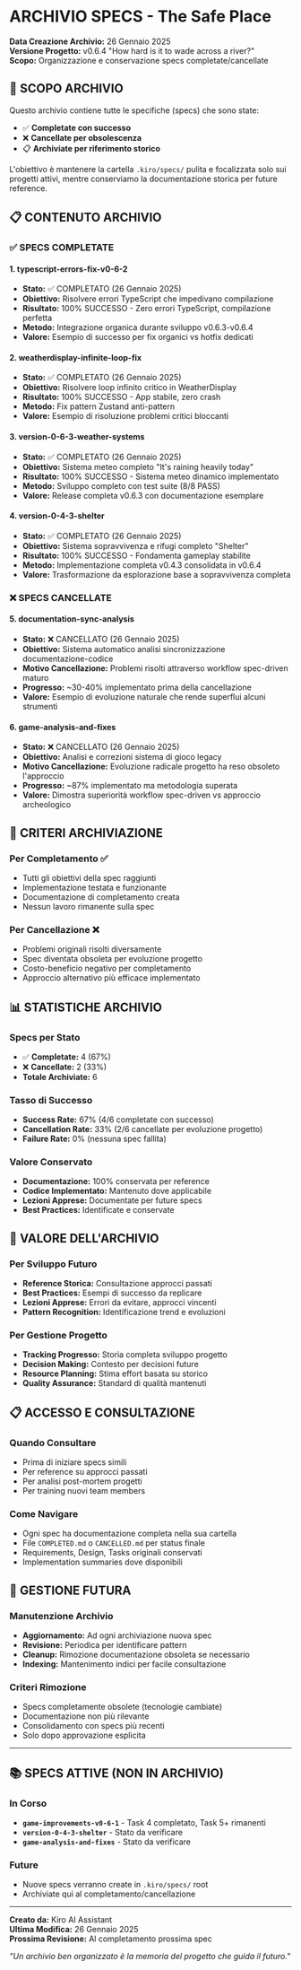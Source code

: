 # ARCHIVIO SPECS - The Safe Place

**Data Creazione Archivio:** 26 Gennaio 2025  
**Versione Progetto:** v0.6.4 "How hard is it to wade across a river?"  
**Scopo:** Organizzazione e conservazione specs completate/cancellate

## 🎯 **SCOPO ARCHIVIO**

Questo archivio contiene tutte le specifiche (specs) che sono state:
- ✅ **Completate con successo**
- ❌ **Cancellate per obsolescenza**
- 📋 **Archiviate per riferimento storico**

L'obiettivo è mantenere la cartella `.kiro/specs/` pulita e focalizzata solo sui progetti attivi, mentre conserviamo la documentazione storica per future reference.

## 📋 **CONTENUTO ARCHIVIO**

### ✅ **SPECS COMPLETATE**

#### **1. typescript-errors-fix-v0-6-2**
- **Stato:** ✅ COMPLETATO (26 Gennaio 2025)
- **Obiettivo:** Risolvere errori TypeScript che impedivano compilazione
- **Risultato:** 100% SUCCESSO - Zero errori TypeScript, compilazione perfetta
- **Metodo:** Integrazione organica durante sviluppo v0.6.3-v0.6.4
- **Valore:** Esempio di successo per fix organici vs hotfix dedicati

#### **2. weatherdisplay-infinite-loop-fix**
- **Stato:** ✅ COMPLETATO (26 Gennaio 2025)
- **Obiettivo:** Risolvere loop infinito critico in WeatherDisplay
- **Risultato:** 100% SUCCESSO - App stabile, zero crash
- **Metodo:** Fix pattern Zustand anti-pattern
- **Valore:** Esempio di risoluzione problemi critici bloccanti

#### **3. version-0-6-3-weather-systems**
- **Stato:** ✅ COMPLETATO (26 Gennaio 2025)
- **Obiettivo:** Sistema meteo completo "It's raining heavily today"
- **Risultato:** 100% SUCCESSO - Sistema meteo dinamico implementato
- **Metodo:** Sviluppo completo con test suite (8/8 PASS)
- **Valore:** Release completa v0.6.3 con documentazione esemplare

#### **4. version-0-4-3-shelter**
- **Stato:** ✅ COMPLETATO (26 Gennaio 2025)
- **Obiettivo:** Sistema sopravvivenza e rifugi completo "Shelter"
- **Risultato:** 100% SUCCESSO - Fondamenta gameplay stabilite
- **Metodo:** Implementazione completa v0.4.3 consolidata in v0.6.4
- **Valore:** Trasformazione da esplorazione base a sopravvivenza completa

### ❌ **SPECS CANCELLATE**

#### **5. documentation-sync-analysis**
- **Stato:** ❌ CANCELLATO (26 Gennaio 2025)
- **Obiettivo:** Sistema automatico analisi sincronizzazione documentazione-codice
- **Motivo Cancellazione:** Problemi risolti attraverso workflow spec-driven maturo
- **Progresso:** ~30-40% implementato prima della cancellazione
- **Valore:** Esempio di evoluzione naturale che rende superflui alcuni strumenti

#### **6. game-analysis-and-fixes**
- **Stato:** ❌ CANCELLATO (26 Gennaio 2025)
- **Obiettivo:** Analisi e correzioni sistema di gioco legacy
- **Motivo Cancellazione:** Evoluzione radicale progetto ha reso obsoleto l'approccio
- **Progresso:** ~87% implementato ma metodologia superata
- **Valore:** Dimostra superiorità workflow spec-driven vs approccio archeologico

## 🔄 **CRITERI ARCHIVIAZIONE**

### **Per Completamento ✅**
- Tutti gli obiettivi della spec raggiunti
- Implementazione testata e funzionante
- Documentazione di completamento creata
- Nessun lavoro rimanente sulla spec

### **Per Cancellazione ❌**
- Problemi originali risolti diversamente
- Spec diventata obsoleta per evoluzione progetto
- Costo-beneficio negativo per completamento
- Approccio alternativo più efficace implementato

## 📊 **STATISTICHE ARCHIVIO**

### **Specs per Stato**
- ✅ **Completate:** 4 (67%)
- ❌ **Cancellate:** 2 (33%)
- **Totale Archiviate:** 6

### **Tasso di Successo**
- **Success Rate:** 67% (4/6 completate con successo)
- **Cancellation Rate:** 33% (2/6 cancellate per evoluzione progetto)
- **Failure Rate:** 0% (nessuna spec fallita)

### **Valore Conservato**
- **Documentazione:** 100% conservata per reference
- **Codice Implementato:** Mantenuto dove applicabile
- **Lezioni Apprese:** Documentate per future specs
- **Best Practices:** Identificate e conservate

## 🎯 **VALORE DELL'ARCHIVIO**

### **Per Sviluppo Futuro**
- **Reference Storica:** Consultazione approcci passati
- **Best Practices:** Esempi di successo da replicare
- **Lezioni Apprese:** Errori da evitare, approcci vincenti
- **Pattern Recognition:** Identificazione trend e evoluzioni

### **Per Gestione Progetto**
- **Tracking Progresso:** Storia completa sviluppo progetto
- **Decision Making:** Contesto per decisioni future
- **Resource Planning:** Stima effort basata su storico
- **Quality Assurance:** Standard di qualità mantenuti

## 📋 **ACCESSO E CONSULTAZIONE**

### **Quando Consultare**
- Prima di iniziare specs simili
- Per reference su approcci passati
- Per analisi post-mortem progetti
- Per training nuovi team members

### **Come Navigare**
- Ogni spec ha documentazione completa nella sua cartella
- File `COMPLETED.md` o `CANCELLED.md` per status finale
- Requirements, Design, Tasks originali conservati
- Implementation summaries dove disponibili

## 🔮 **GESTIONE FUTURA**

### **Manutenzione Archivio**
- **Aggiornamento:** Ad ogni archiviazione nuova spec
- **Revisione:** Periodica per identificare pattern
- **Cleanup:** Rimozione documentazione obsoleta se necessario
- **Indexing:** Mantenimento indici per facile consultazione

### **Criteri Rimozione**
- Specs completamente obsolete (tecnologie cambiate)
- Documentazione non più rilevante
- Consolidamento con specs più recenti
- Solo dopo approvazione esplicita

---

## 📚 **SPECS ATTIVE (NON IN ARCHIVIO)**

### **In Corso**
- **`game-improvements-v0-6-1`** - Task 4 completato, Task 5+ rimanenti
- **`version-0-4-3-shelter`** - Stato da verificare
- **`game-analysis-and-fixes`** - Stato da verificare

### **Future**
- Nuove specs verranno create in `.kiro/specs/` root
- Archiviate qui al completamento/cancellazione

---

**Creato da:** Kiro AI Assistant  
**Ultima Modifica:** 26 Gennaio 2025  
**Prossima Revisione:** Al completamento prossima spec  

*"Un archivio ben organizzato è la memoria del progetto che guida il futuro."*